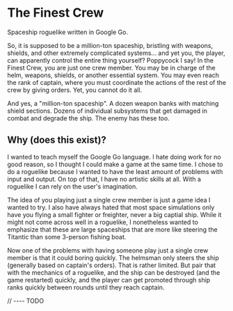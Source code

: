 # The Finest Crew #
Spaceship roguelike written in Google Go.

So, it is supposed to be a million-ton spaceship, bristling with weapons, shields, and other extremely complicated systems... and yet you, the player, can apparently control the entire thing yourself? Poppycock I say! In the Finest Crew, you are just one crew member. You may be in charge of the helm, weapons, shields, or another essential system. You may even reach the rank of captain, where you must coordinate the actions of the rest of the crew by giving orders. Yet, you cannot do it all.

And yes, a "million-ton spaceship". A dozen weapon banks with matching shield sections. Dozens of individual subsystems that get damaged in combat and degrade the ship. The enemy has these too.

## Why (does this exist)?
I wanted to teach myself the Google Go language. I hate doing work for no good reason, so I thought I could make a game at the same time. I chose to do a roguelike because I wanted to have the least amount of problems with input and output. On top of that, I have no artistic skills at all. With a roguelike I can rely on the user's imagination.

The idea of you playing just a single crew member is just a game idea I wanted to try. I also have always hated that most space simulations only have you flying a small fighter or freighter, never a big captial ship. While it might not come across well in a roguelike, I nonetheless wanted to emphasize that these are large spaceships that are more like steering the Titantic than some 3-person fishing boat.

Now one of the problems with having someone play just a single crew member is that it could boring quickly. The helmsman only steers the ship (generally based on captain's orders). That is rather limited. But pair that with the mechanics of a roguelike, and the ship can be destroyed (and the game restarted) quickly, and the player can get promoted through ship ranks quickly between rounds until they reach captain.






// ---- TODO
